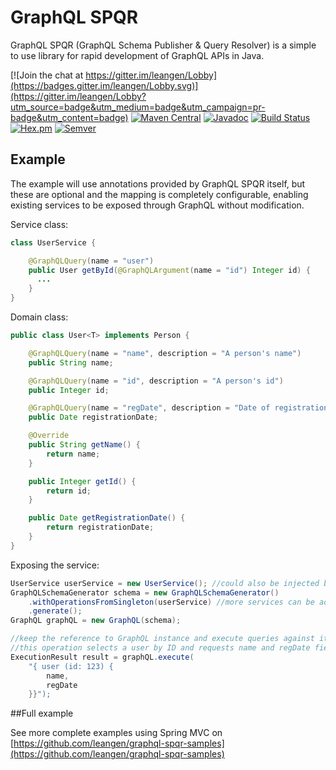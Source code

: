 # GraphQL SPQR

GraphQL SPQR (GraphQL Schema Publisher & Query Resolver) is a simple to use library for rapid development of GraphQL APIs in Java.

[![Join the chat at https://gitter.im/leangen/Lobby](https://badges.gitter.im/leangen/Lobby.svg)](https://gitter.im/leangen/Lobby?utm_source=badge&utm_medium=badge&utm_campaign=pr-badge&utm_content=badge)
[![Maven Central](https://maven-badges.herokuapp.com/maven-central/io.leangen.graphql/spqr/badge.svg)](https://maven-badges.herokuapp.com/maven-central/io.leangen.graphql/spqr)
[![Javadoc](https://javadoc-emblem.rhcloud.com/doc/io.leangen.graphql/spqr/badge.svg)](http://www.javadoc.io/doc/io.leangen.graphql/spqr)
[![Build Status](https://travis-ci.org/leangen/graphql-spqr.svg?branch=master)](https://travis-ci.org/leangen/graphql-spqr)
[![Hex.pm](https://img.shields.io/hexpm/l/plug.svg?maxAge=2592000)](https://raw.githubusercontent.com/leangen/graphql-spqr/master/LICENSE)
[![Semver](http://img.shields.io/SemVer/2.0.0.png)](http://semver.org/spec/v2.0.0.html)

## Example

The example will use annotations provided by GraphQL SPQR itself, but these are optional and the mapping is completely configurable,
enabling existing services to be exposed through GraphQL without modification.

Service class:

```java
class UserService {

    @GraphQLQuery(name = "user")
    public User getById(@GraphQLArgument(name = "id") Integer id) {
      ...
    }
}
```

Domain class:

```java
public class User<T> implements Person {

    @GraphQLQuery(name = "name", description = "A person's name")
    public String name;

    @GraphQLQuery(name = "id", description = "A person's id")
    public Integer id;

    @GraphQLQuery(name = "regDate", description = "Date of registration")
    public Date registrationDate;

    @Override
    public String getName() {
        return name;
    }

    public Integer getId() {
        return id;
    }

    public Date getRegistrationDate() {
        return registrationDate;
    }
}
``` 

Exposing the service:

```java
UserService userService = new UserService(); //could also be injected by Spring or another framework
GraphQLSchemaGenerator schema = new GraphQLSchemaGenerator()
    .withOperationsFromSingleton(userService) //more services can be added the same way
    .generate();
GraphQL graphQL = new GraphQL(schema);

//keep the reference to GraphQL instance and execute queries against it.
//this operation selects a user by ID and requests name and regDate fields only
ExecutionResult result = graphQL.execute(   
    "{ user (id: 123) {
        name,
        regDate
    }}");
```
##Full example

See more complete examples using Spring MVC on [https://github.com/leangen/graphql-spqr-samples](https://github.com/leangen/graphql-spqr-samples)